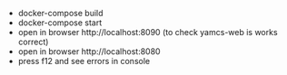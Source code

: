 - docker-compose build
- docker-compose start
- open in browser http://localhost:8090 (to check yamcs-web is works correct)
- open in browser http://localhost:8080
- press f12 and see errors in console
